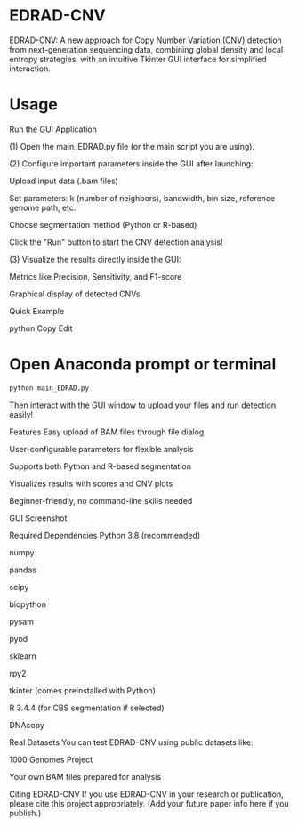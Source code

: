 # EDRAD-CNV
EDRAD-CNV: A new approach for Copy Number Variation (CNV) detection from next-generation sequencing data, combining global density and local entropy strategies, with an intuitive Tkinter GUI interface for simplified interaction.

# Usage
Run the GUI Application

(1) Open the main_EDRAD.py file (or the main script you are using).

(2) Configure important parameters inside the GUI after launching:

Upload input data (.bam files)

Set parameters: k (number of neighbors), bandwidth, bin size, reference genome path, etc.

Choose segmentation method (Python or R-based)

Click the "Run" button to start the CNV detection analysis!

(3) Visualize the results directly inside the GUI:

Metrics like Precision, Sensitivity, and F1-score

Graphical display of detected CNVs

Quick Example

python
Copy
Edit
# Open Anaconda prompt or terminal
```python
python main_EDRAD.py
```
Then interact with the GUI window to upload your files and run detection easily!

Features
Easy upload of BAM files through file dialog

User-configurable parameters for flexible analysis

Supports both Python and R-based segmentation

Visualizes results with scores and CNV plots

Beginner-friendly, no command-line skills needed

GUI Screenshot

Required Dependencies
Python 3.8 (recommended)

numpy

pandas

scipy

biopython

pysam

pyod

sklearn

rpy2

tkinter (comes preinstalled with Python)

R 3.4.4 (for CBS segmentation if selected)

DNAcopy

Real Datasets
You can test EDRAD-CNV using public datasets like:

1000 Genomes Project

Your own BAM files prepared for analysis

Citing EDRAD-CNV
If you use EDRAD-CNV in your research or publication, please cite this project appropriately. (Add your future paper info here if you publish.)

